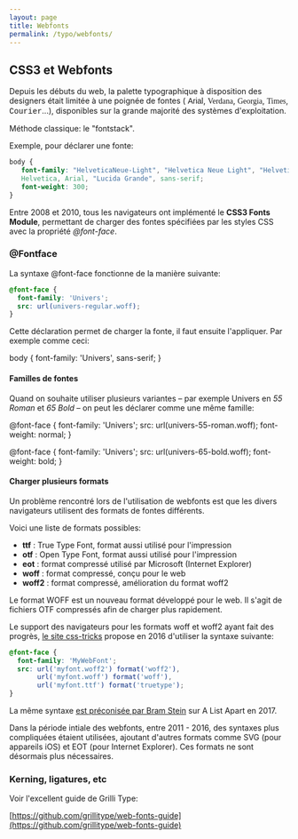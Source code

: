 ```yaml
---
layout: page
title: Webfonts
permalink: /typo/webfonts/
---
```


## CSS3 et Webfonts

Depuis les débuts du web, la palette typographique à disposition des designers était limitée à une poignée de fontes (
<span style="font-family: Arial">Arial</span>, 
<span style="font-family: Verdana">Verdana</span>, 
<span style="font-family: Georgia">Georgia</span>, 
<span style="font-family: Times">Times</span>, 
<span style="font-family: Courier">Courier</span>...), disponibles sur la grande majorité des systèmes d'exploitation.

Méthode classique: le "fontstack". 

Exemple, pour déclarer une fonte: 

```css
body {
   font-family: "HelveticaNeue-Light", "Helvetica Neue Light", "Helvetica Neue", 
   Helvetica, Arial, "Lucida Grande", sans-serif; 
   font-weight: 300;
}
```

Entre 2008 et 2010, tous les navigateurs ont implémenté le **CSS3 Fonts Module**, permettant de charger des fontes spécifiées par les styles CSS avec la propriété *@font-face*.


### @Fontface

La syntaxe @font-face fonctionne de la manière suivante:

```css
@font-face {
  font-family: 'Univers';
  src: url(univers-regular.woff);
}
```

Cette déclaration permet de charger la fonte, il faut ensuite l'appliquer. Par exemple comme ceci:

body {
  font-family: 'Univers', sans-serif;
}

#### Familles de fontes

Quand on souhaite utiliser plusieurs variantes – par exemple Univers en *55 Roman* et *65 Bold* – on peut les déclarer comme une même famille:

@font-face {
    font-family: 'Univers';
    src: url(univers-55-roman.woff);
    font-weight: normal;
}

@font-face {
    font-family: 'Univers';
    src: url(univers-65-bold.woff);
    font-weight: bold;
}

#### Charger plusieurs formats

Un problème rencontré lors de l'utilisation de webfonts est que les divers navigateurs utilisent des formats de fontes différents.

Voici une liste de formats possibles:

- **ttf** : True Type Font, format aussi utilisé pour l'impression
- **otf** : Open Type Font, format aussi utilisé pour l'impression
- **eot** : format compressé utilisé par Microsoft (Internet Explorer)
- **woff** : format compressé, conçu pour le web
- **woff2** : format compressé, amélioration du format woff2

Le format WOFF est un nouveau format développé pour le web. Il s'agit de fichiers OTF compressés afin de charger plus rapidement.

Le support des navigateurs pour les formats woff et woff2 ayant fait des progrès, [le site css-tricks](https://css-tricks.com/snippets/css/using-font-face/) propose en 2016 d'utiliser la syntaxe suivante:

```css
@font-face {
  font-family: 'MyWebFont';
  src: url('myfont.woff2') format('woff2'),
       url('myfont.woff') format('woff'),
       url('myfont.ttf') format('truetype');
}
```

La même syntaxe [est préconisée par Bram Stein](http://alistapart.com/article/using-webfonts) sur A List Apart en 2017.

Dans la période intiale des webfonts, entre 2011 - 2016, des syntaxes plus compliquées étaient utilisées, ajoutant d'autres formats comme SVG (pour appareils iOS) et EOT (pour Internet Explorer). Ces formats ne sont désormais plus nécessaires.

### Kerning, ligatures, etc

Voir l'excellent guide de Grilli Type:

[https://github.com/grillitype/web-fonts-guide](https://github.com/grillitype/web-fonts-guide)

